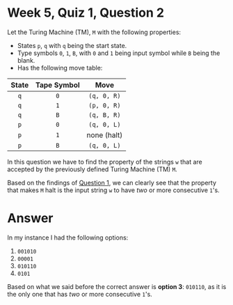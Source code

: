 # Week 5, Quiz 1, Question 2

Let the Turing Machine (TM), `M` with the following properties:

 * States `p`, `q` with `q` being the start state.
 * Type symbols `0`, `1`, `B`, with `0` and `1` being input symbol while `B` being the blank.
 * Has the following move table:

| State | Tape Symbol | Move |
|:-------:|:-------:|:-------:|
|  `q`  |   `0`   | `(q, 0, R)` |
|  `q`  |   `1`   | `(p, 0, R)` |
|  `q`  |   `B`   | `(q, B, R)` |
|  `p`  |   `0`   | `(q, 0, L)` |
|  `p`  |   `1`   | none (halt) |
|  `p`  |   `B`   | `(q, 0, L)` |

In this question we have to find the property of the strings `w` that are accepted by the previously defined 
Turing Machine (TM) `M`.

Based on the findings of [Question 1][1], we can clearly see that the property that makes `M` halt is the input string
`w` to have *two* or more consecutive `1`'s.

# Answer

In my instance I had the following options:

 1. `001010`
 2. `00001`
 3. `010110`
 4. `0101`
 
Based on what we said before the correct answer is **option 3**: `010110`, as it is the only one that has *two* or 
more consecutive `1`'s.

[1]: 01-TM_q1.md